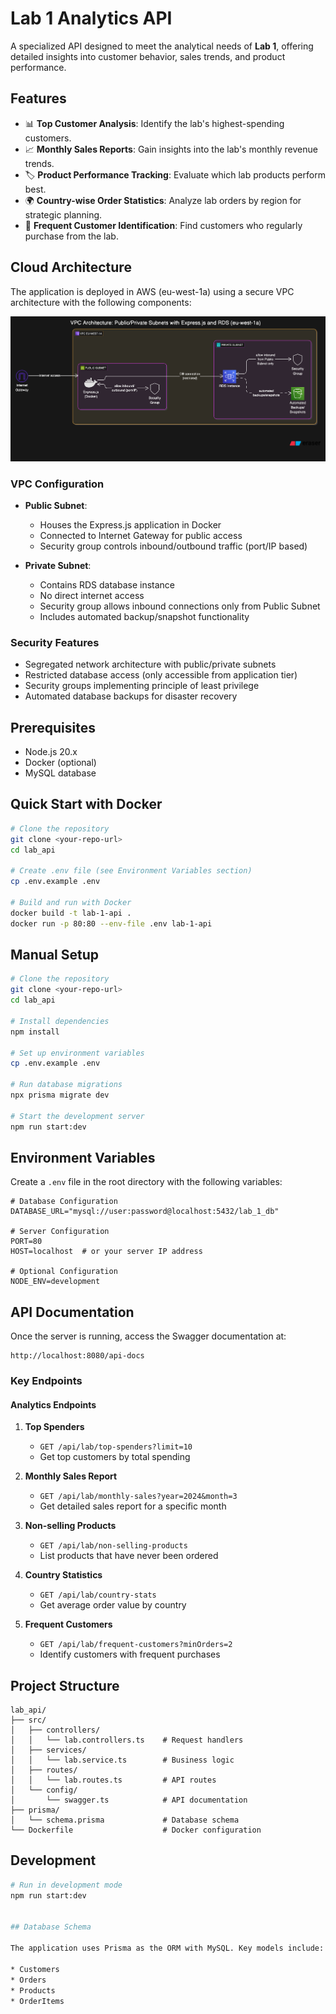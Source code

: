 # Lab 1 Analytics API

A specialized API designed to meet the analytical needs of **Lab 1**, offering detailed insights into customer behavior, sales trends, and product performance.

## Features

- 📊 **Top Customer Analysis**: Identify the lab's highest-spending customers.
- 📈 **Monthly Sales Reports**: Gain insights into the lab's monthly revenue trends.
- 🏷️ **Product Performance Tracking**: Evaluate which lab products perform best.
- 🌍 **Country-wise Order Statistics**: Analyze lab orders by region for strategic planning.
- 👥 **Frequent Customer Identification**: Find customers who regularly purchase from the lab.

## Cloud Architecture

The application is deployed in AWS (eu-west-1a) using a secure VPC architecture with the following components:

![VPC Architecture: Public/Private Subnets with Express.js and RDS](./image/architecture.png)

### VPC Configuration

- **Public Subnet**:

    - Houses the Express.js application in Docker
    - Connected to Internet Gateway for public access
    - Security group controls inbound/outbound traffic (port/IP based)

- **Private Subnet**:
    - Contains RDS database instance
    - No direct internet access
    - Security group allows inbound connections only from Public Subnet
    - Includes automated backup/snapshot functionality

### Security Features

- Segregated network architecture with public/private subnets
- Restricted database access (only accessible from application tier)
- Security groups implementing principle of least privilege
- Automated database backups for disaster recovery

## Prerequisites

- Node.js 20.x
- Docker (optional)
- MySQL database

## Quick Start with Docker

```bash
# Clone the repository
git clone <your-repo-url>
cd lab_api

# Create .env file (see Environment Variables section)
cp .env.example .env

# Build and run with Docker
docker build -t lab-1-api .
docker run -p 80:80 --env-file .env lab-1-api
```

## Manual Setup

```bash
# Clone the repository
git clone <your-repo-url>
cd lab_api

# Install dependencies
npm install

# Set up environment variables
cp .env.example .env

# Run database migrations
npx prisma migrate dev

# Start the development server
npm run start:dev
```

## Environment Variables

Create a `.env` file in the root directory with the following variables:

```env
# Database Configuration
DATABASE_URL="mysql://user:password@localhost:5432/lab_1_db"

# Server Configuration
PORT=80
HOST=localhost  # or your server IP address

# Optional Configuration
NODE_ENV=development
```

## API Documentation

Once the server is running, access the Swagger documentation at:

```
http://localhost:8080/api-docs
```

### Key Endpoints

#### Analytics Endpoints

1. **Top Spenders**

    - `GET /api/lab/top-spenders?limit=10`
    - Get top customers by total spending

2. **Monthly Sales Report**

    - `GET /api/lab/monthly-sales?year=2024&month=3`
    - Get detailed sales report for a specific month

3. **Non-selling Products**

    - `GET /api/lab/non-selling-products`
    - List products that have never been ordered

4. **Country Statistics**

    - `GET /api/lab/country-stats`
    - Get average order value by country

5. **Frequent Customers**

    - `GET /api/lab/frequent-customers?minOrders=2`
    - Identify customers with frequent purchases

## Project Structure

```
lab_api/
├── src/
│   ├── controllers/
│   │   └── lab.controllers.ts    # Request handlers
│   ├── services/
│   │   └── lab.service.ts        # Business logic
│   ├── routes/
│   │   └── lab.routes.ts         # API routes
│   └── config/
│       └── swagger.ts            # API documentation
├── prisma/
│   └── schema.prisma             # Database schema
└── Dockerfile                    # Docker configuration
```

## Development

```bash
# Run in development mode
npm run start:dev


## Database Schema

The application uses Prisma as the ORM with MySQL. Key models include:

* Customers
* Orders
* Products
* OrderItems
```

